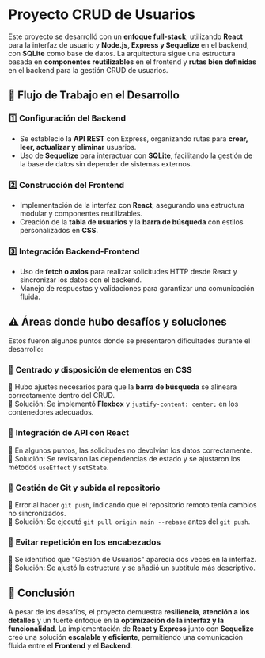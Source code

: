 # Proyecto CRUD de Usuarios

Este proyecto se desarrolló con un **enfoque full-stack**, utilizando **React** para la interfaz de usuario y **Node.js, Express y Sequelize** en el backend, con **SQLite** como base de datos. La arquitectura sigue una estructura basada en **componentes reutilizables** en el frontend y **rutas bien definidas** en el backend para la gestión CRUD de usuarios.

## 🔹 Flujo de Trabajo en el Desarrollo  

### 1️⃣ Configuración del Backend  
- Se estableció la **API REST** con Express, organizando rutas para **crear, leer, actualizar y eliminar** usuarios.  
- Uso de **Sequelize** para interactuar con **SQLite**, facilitando la gestión de la base de datos sin depender de sistemas externos.  

### 2️⃣ Construcción del Frontend  
- Implementación de la interfaz con **React**, asegurando una estructura modular y componentes reutilizables.  
- Creación de la **tabla de usuarios** y la **barra de búsqueda** con estilos personalizados en **CSS**.  

### 3️⃣ Integración Backend-Frontend  
- Uso de **fetch o axios** para realizar solicitudes HTTP desde React y sincronizar los datos con el backend.  
- Manejo de respuestas y validaciones para garantizar una comunicación fluida.  

## ⚠️ Áreas donde hubo desafíos y soluciones  
Estos fueron algunos puntos donde se presentaron dificultades durante el desarrollo:

### 🔹 **Centrado y disposición de elementos en CSS**  
🔸 Hubo ajustes necesarios para que la **barra de búsqueda** se alineara correctamente dentro del CRUD.  
🔸 Solución: Se implementó **Flexbox** y `justify-content: center;` en los contenedores adecuados.  

### 🔹 **Integración de API con React**  
🔸 En algunos puntos, las solicitudes no devolvían los datos correctamente.  
🔸 Solución: Se revisaron las dependencias de estado y se ajustaron los métodos `useEffect` y `setState`.  

### 🔹 **Gestión de Git y subida al repositorio**  
🔸 Error al hacer `git push`, indicando que el repositorio remoto tenía cambios no sincronizados.  
🔸 Solución: Se ejecutó `git pull origin main --rebase` antes del `git push`.  

### 🔹 **Evitar repetición en los encabezados**  
🔸 Se identificó que "Gestión de Usuarios" aparecía dos veces en la interfaz.  
🔸 Solución: Se ajustó la estructura y se añadió un subtítulo más descriptivo.  

## 🎯 Conclusión  
A pesar de los desafíos, el proyecto demuestra **resiliencia**, **atención a los detalles** y un fuerte enfoque en la **optimización de la interfaz y la funcionalidad**. La implementación de **React y Express** junto con **Sequelize** creó una solución **escalable y eficiente**, permitiendo una comunicación fluida entre el **Frontend** y el **Backend**.  
